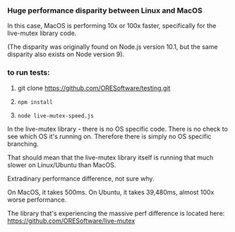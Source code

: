 

### Huge performance disparity between Linux and MacOS

In this case, MacOS is performing 10x or 100x faster, specifically
for the live-mutex library code.

(The disparity was originally found on Node.js version 10.1, but the same disparity also exists on Node version 9).

### to run tests:

1. git clone https://github.com/ORESoftware/testing.git

2. `npm install`

3. `node live-mutex-speed.js`


In the live-mutex library - there is no OS specific code.
There is no check to see which OS it's running on.
Therefore there is simply no OS specific branching.

That should mean that the live-mutex library itself is running
that much slower on Linux/Ubuntu than MacOS.

Extradinary performance difference, not sure why.

On MacOS, it takes 500ms. On Ubuntu, it takes 39,480ms, almost 100x worse performance.

The library that's experiencing the massive perf difference is located here:
https://github.com/ORESoftware/live-mutex